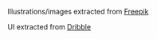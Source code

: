 Illustrations/images extracted from [Freepik](www.freepik.com)

UI extracted from [Dribble](https://dribbble.com/shots/12198574-Travel-Mobile-App-Part-2)